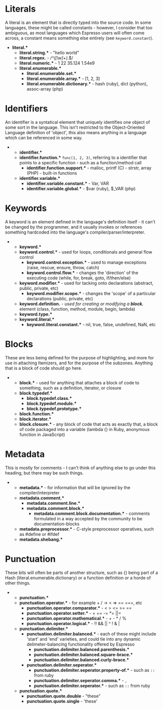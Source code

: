 # Literals
A literal is an element that is directly typed into the source code. In
some languages, these might be called constants - however, I consider that too
ambiguous, as most languages which Espresso users will often come across, a
constant means something else entirely (see `keyword.constant`).

- <b>literal.*</b>
  - <b>literal.string.*</b> - "hello world"
  - <b>literal.regex.*</b> - /^([\w]+).*$/
  - <b>literal.numeric.*</b> - 1 22 35.124 1.54e9
  - <b>literal.enumerable.*</b>
    - <b>literal.enumerable.set.*</b>
    - <b>literal.enumerable.array.*</b> - [1, 2, 3]
    - <b>literal.enumerable.dictionary.*</b> - hash (ruby), dict (python), assoc-array (php)

# Identifiers
An identifier is a syntatical element that uniquely identifies one object of
some sort in the language. This isn't restricted to the Object-Oriented
Language definition of 'object', this also means anything in a language which
can be referenced in some way.

- - <b>identifier.*</b> 
  - <b>identifier.function.*</b> `func(1, 2, 3)`, referring to a identifier that points to a specific function - such as a function/method call
    - <b>identifier.function.support.*</b> - malloc, printf (C) - strstr, array (PHP) - built-in functions
  - <b>identifier.variable.*</b>
    - <b>identifier.variable.constant.*</b> - Var, VAR
    - <b>identifier.variable.global.*</b> - $var (ruby), $_VAR (php)

# Keywords
A keyword is an element defined in the language's definition itself - it can't
be changed by the programmer, and it usually invokes or references something
hardcoded into the language's compiler/parser/interpreter.

- - <b>keyword.*</b>
  - <b>keyword.control.*</b> - used for loops, conditionals and general flow control
    - <b>keyword.control.exception.*</b> - used to manage exceptions (raise, rescue, ensure, throw, catch)
    - <b>keyword.control.flow.*</b> - changes the 'direction' of the executing code (while, for, break, goto, if/then/else)
  - <b>keyword.modifier.*</b> - used for tacking onto declarations (abstract, public, private, etc)
    - <b>keyword.modifier.scope.*</b> - changes the 'scope' of a particular declarations (public, private, etc)
  - <b>keyword.definition.*</b> - used for creating or modifying a <b>block.*</b> element (class, function, method, module, begin, lambda)
  - <b>keyword.type.*</b>
  - <b>keyword.literal.*</b>
    - <b>keyword.literal.constant.*</b> - nil, true, false, undefined, NaN, etc

# Blocks
These are less being defined for the purpose of highlighting, and more for use
in attaching Itemizers, and for the purpose of the subzones. Anything that is
a block of code should go here.

- - <b>block.*</b> - used for anything that attaches a block of code to something, such as a definition, iterator, or closure
  - <b>block.typedef.*</b>
    - <b>block.typedef.class.*</b>
    - <b>block.typedef.module.*</b>
    - <b>block.typedef.prototype.*</b>
  - <b>block.function.*</b>
  - <b>block.iterator.*</b>
  - <b>block.closure.*</b> - any block of code that acts as exactly that, a block of code packaged into a variable (lambda {} in Ruby, anonymous function in JavaScript)

# Metadata
This is mostly for comments - I can't think of anything else to go under this
heading, but there may be such things.

- - <b>metadata.*</b> - for information that will be ignored by the compiler/interpreter
  - <b>metadata.comment.*</b>
    - <b>metadata.comment.line.*</b>
    - <b>metadata.comment.block.*</b>
      - <b>metadata.comment.block.documentation.*</b> - comments formulated in a way accepted by the community to be documentation-blocks
  - <b>metadata.preprocessor.*</b> - C-style preprocessor operatives, such as #define or #ifdef
  - <b>metadata.shebang.*</b>

# Punctuation
These bits will often be parts of another structure, such as {} being part of
a Hash (literal.enumerable.dictionary) or a function definition or a horde of
other things.

- - <b>punctuation.*</b>
  - <b>punctuation.operator.*</b> - for example + / -> < => == ===, etc
    - <b>punctuation.operator.comparator.*</b> - < > <= >= ==
    - <b>punctuation.operator.setter.*</b> - = += -= *= ||=
    - <b>punctuation.operator.mathematical.*</b> - + - * / %
    - <b>punctuation.operator.logical.*</b> - !! && || ^ ! & |
  - <b>punctuation.delimiter.*</b>
    - <b>punctuation.delimiter.balanced.*</b> - each of these might include 'start' and 'end' varieties, and could tie into any dynamic delimeter-balancing functionality offered by Espresso
      - <b>punctuation.delimiter.balanced.parenthesis.*</b>
      - <b>punctuation.delimiter.balanced.square-brace.*</b>
      - <b>punctuation.delimiter.balanced.curly-brace.*</b>
    - <b>punctuation.delimiter.seperator.*</b>
      - <b>punctuation.delimiter.seperator.property-of.*</b> - such as `::` from ruby
      - <b>punctuation.delimiter.seperator.comma.*</b> - `,`
      - <b>punctuation.delimiter.seperator.*</b> - such as `::` from ruby
  - <b>punctuation.quote.*</b>
    - <b>punctuation.quote.double</b> - "these"
    - <b>punctuation.quote.single</b> - 'these'

